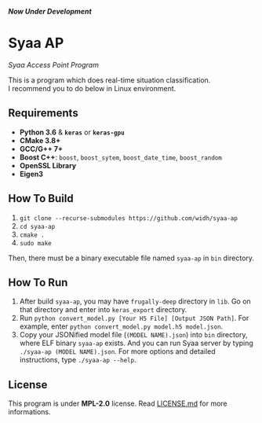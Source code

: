 <em> <strong>Now Under Development</strong> </em>

# Syaa AP

<i>Syaa Access Point Program</i>

This is a program which does real-time situation classification.\
I recommend you to do below in Linux environment.

## Requirements

-   **Python 3.6** & **`keras`** or **`keras-gpu`**
-   **CMake 3.8+**
-   **GCC/G++ 7+**
-   **Boost C++**: `boost`, `boost_sytem`, `boost_date_time`, `boost_random`
-   **OpenSSL Library**
-   **Eigen3**

## How To Build

1. `git clone --recurse-submodules https://github.com/widh/syaa-ap`
2. `cd syaa-ap`
3. `cmake .`
4. `sudo make`

Then, there must be a binary executable file named `syaa-ap` in `bin` directory.

## How To Run

1. After build `syaa-ap`, you may have `frugally-deep` directory in `lib`. Go on that directory and enter into `keras_export` directory.
2. Run `python convert_model.py [Your H5 File] [Output JSON Path]`. For example, enter `python convert_model.py model.h5 model.json`.
3. Copy your JSONified model file (`(MODEL NAME).json`) into `bin` directory, where ELF binary `syaa-ap` exists. And you can run Syaa server by typing `./syaa-ap (MODEL NAME).json`. For more options and detailed instructions, type `./syaa-ap --help`.

## License

This program is under **MPL-2.0** license. Read [LICENSE.md](LICENSE.md) for more informations.
